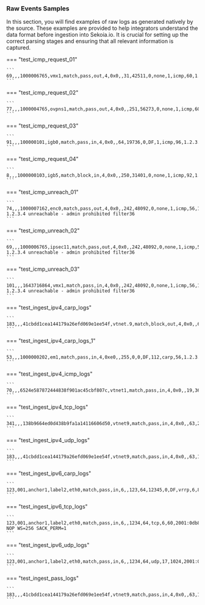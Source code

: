 
### Raw Events Samples

In this section, you will find examples of raw logs as generated natively by the source. These examples are provided to help integrators understand the data format before ingestion into Sekoia.io. It is crucial for setting up the correct parsing stages and ensuring that all relevant information is captured.


=== "test_icmp_request_01"

    ```
	69,,,1000006765,vmx1,match,pass,out,4,0x0,,31,42511,0,none,1,icmp,60,1.2.3.4,5.6.7.8,request,1,100140
    ```



=== "test_icmp_request_02"

    ```
	77,,,1000004765,ovpns1,match,pass,out,4,0x0,,251,56273,0,none,1,icmp,60,1.2.3.4,5.6.7.8,request,4,1957340
    ```



=== "test_icmp_request_03"

    ```
	91,,,100000101,igb0,match,pass,in,4,0x0,,64,19736,0,DF,1,icmp,96,1.2.3.4,5.6.7.8,request,29705,076
    ```



=== "test_icmp_request_04"

    ```
	8,,,1000000103,igb5,match,block,in,4,0x0,,250,31401,0,none,1,icmp,92,1.2.3.4,5.6.7.8,request,540,55972
    ```



=== "test_icmp_unreach_01"

    ```
	74,,,1000007162,enc0,match,pass,out,4,0x0,,242,48092,0,none,1,icmp,56,1.2.3.4,5.6.7.8,unreach,host 1.2.3.4 unreachable - admin prohibited filter36
    ```



=== "test_icmp_unreach_02"

    ```
	69,,,1000006765,ipsec11,match,pass,out,4,0x0,,242,48092,0,none,1,icmp,56,1.2.3.4,5.6.7.8,unreach,host 1.2.3.4 unreachable - admin prohibited filter36
    ```



=== "test_icmp_unreach_03"

    ```
	101,,,1643716864,vmx1,match,pass,in,4,0x0,,242,48092,0,none,1,icmp,56,1.2.3.4,5.6.7.8,unreach,host 1.2.3.4 unreachable - admin prohibited filter36
    ```



=== "test_ingest_ipv4_carp_logs"

    ```
	183,,,41cbdd1cea144179a26efd069e1ee54f,vtnet.9,match,block,out,4,0x0,,63,18292,0,DF,112,vrrp,72,1.2.3.4,5.6.7.8,3,255,13,2,0,1
    ```



=== "test_ingest_ipv4_carp_logs_1"

    ```
	53,,,1000000202,em1,match,pass,in,4,0xe0,,255,0,0,DF,112,carp,56,1.2.3.4,5.6.7.8,advertise,255,1,2,0,1
    ```



=== "test_ingest_ipv4_icmp_logs"

    ```
	70,,,6524e587872444838f901ac45cbf807c,vtnet1,match,pass,in,4,0x0,,19,36147,0,none,1,icmp,128,1.2.3.4,5.6.7.8,datalength=108
    ```



=== "test_ingest_ipv4_tcp_logs"

    ```
	341,,,138b9664ed0d438b9fa1a14116606d50,vtnet9,match,pass,in,4,0x0,,63,26567,0,DF,6,tcp,60,1.2.3.4,5.6.7.8,40234,10050,0,S,3917296601:3917296620,,64240,,mss
    ```



=== "test_ingest_ipv4_udp_logs"

    ```
	183,,,41cbdd1cea144179a26efd069e1ee54f,vtnet9,match,pass,in,4,0x0,,63,18292,0,DF,17,udp,72,1.2.3.4,5.6.7.8,18448,53,52
    ```



=== "test_ingest_ipv6_carp_logs"

    ```
	123,001,anchor1,label2,eth0,match,pass,in,6,,123,64,12345,0,DF,vrrp,6,80,2001:0db8:85a3:0000:0000:8a2e:0370:7334,2001:0db8:85a3:0000:0000:ac1f:0001:0023,3,64,1,2,3,4
    ```



=== "test_ingest_ipv6_tcp_logs"

    ```
	123,001,anchor1,label2,eth0,match,pass,in,6,,1234,64,tcp,6,60,2001:0db8:85a3:0000:0000:8a2e:0370:7334,2001:0db8:85a3:0000:0000:ac1f:0001:0023,12345,80,20,AP,1234,5678,8192,0,MMS=1460 NOP WS=256 SACK_PERM=1
    ```



=== "test_ingest_ipv6_udp_logs"

    ```
	123,001,anchor1,label2,eth0,match,pass,in,6,,1234,64,udp,17,1024,2001:0db8:85a3:0000:0000:8a2e:0370:7334,2001:0db8:85a3:0000:0000:ac1f:0001:0023,12345,80,1024
    ```



=== "test_ingest_pass_logs"

    ```
	183,,,41cbdd1cea144179a26efd069e1ee54f,vtnet9,match,pass,in,4,0x0,,63,18292,0,DF,17,udp,72,1.2.3.4,5.6.7.8,18448,53,52
    ```




